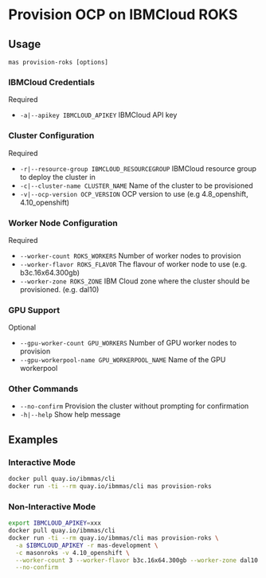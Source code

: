 Provision OCP on IBMCloud ROKS
===============================================================================

Usage
-------------------------------------------------------------------------------
`mas provision-roks [options]`

### IBMCloud Credentials
Required

- `-a|--apikey IBMCLOUD_APIKEY` IBMCloud API key

### Cluster Configuration
Required

- `-r|--resource-group IBMCLOUD_RESOURCEGROUP` IBMCloud resource group to deploy the cluster in
- `-c|--cluster-name CLUSTER_NAME` Name of the cluster to be provisioned
- `-v|--ocp-version OCP_VERSION` OCP version to use (e.g 4.8_openshift, 4.10_openshift)

### Worker Node Configuration
Required

- `--worker-count ROKS_WORKERS` Number of worker nodes to provision
- `--worker-flavor ROKS_FLAVOR` The flavour of worker node to use (e.g. b3c.16x64.300gb)
- `--worker-zone ROKS_ZONE` IBM Cloud zone where the cluster should be provisioned. (e.g. dal10)

### GPU Support
Optional

- `--gpu-worker-count GPU_WORKERS` Number of GPU worker nodes to provision
- `--gpu-workerpool-name GPU_WORKERPOOL_NAME` Name of the GPU workerpool

### Other Commands
- `--no-confirm` Provision the cluster without prompting for confirmation
- `-h|--help` Show help message


Examples
-------------------------------------------------------------------------------

### Interactive Mode
```bash
docker pull quay.io/ibmmas/cli
docker run -ti --rm quay.io/ibmmas/cli mas provision-roks
```

### Non-Interactive Mode
```bash
export IBMCLOUD_APIKEY=xxx
docker pull quay.io/ibmmas/cli
docker run -ti --rm quay.io/ibmmas/cli mas provision-roks \
  -a $IBMCLOUD_APIKEY -r mas-development \
  -c masonroks -v 4.10_openshift \
  --worker-count 3 --worker-flavor b3c.16x64.300gb --worker-zone dal10 \
  --no-confirm
```
